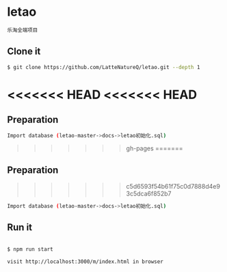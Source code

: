 # letao
```bash
乐淘全端项目
```
## Clone it

```bash
$ git clone https://github.com/LatteNatureQ/letao.git --depth 1
```
<<<<<<< HEAD
<<<<<<< HEAD
=======
## Preparation

```bash
Import database (letao-master->docs->letao初始化.sql)
```
>>>>>>> gh-pages
=======
## Preparation
>>>>>>> c5d6593f54b61f75c0d7888d4e93c5dca6f852b7

```bash
Import database (letao-master->docs->letao初始化.sql)
```
## Run it

```bash

$ npm run start

visit http://localhost:3000/m/index.html in browser
